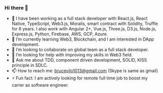 ### Hi there 👋

- 🔭 I have been working as a full stack developer with React.js, React Native, TypeScript, Web3.js, Moralis, smart contract with Solidity, Truffle for 6 years.
      I also work with Angular 2+, Vue.js, Three.js, D3.js, Node.js, Express.js, Python, Firebase, AWS, GCP, Azure.
- 🌱 I’m currently learning Web3, Blockchain, and I am interested in DApp development.
- 👯 I’m looking to collaborate on global team as a full stack developer.
- 🤔 I’m looking for help with improving my skills in Web3 field.
- 💬 Ask me about TDD, component driven development, SOLID, KISS principle in SDLC.
- 📫 How to reach me: brucevilo1013@gmail.com (Skype is same as gmail)
- ⚡ Fun fact: I am actively looking for remote full time job to boost my carrer as software engineer.
